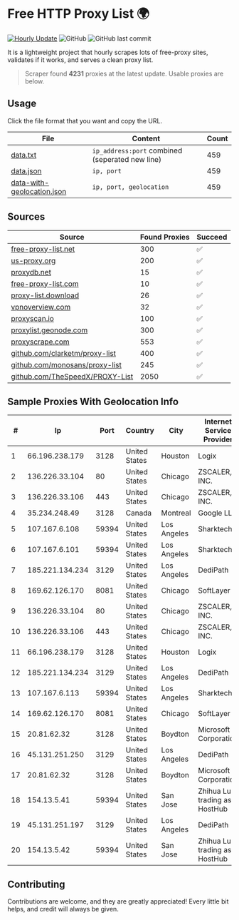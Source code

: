 
# Free HTTP Proxy List 🌍

[![Hourly Update](https://github.com/mertguvencli/http-proxy-list/actions/workflows/main.yml/badge.svg?branch=main)](https://github.com/mertguvencli/http-proxy-list/actions/workflows/main.yml)
![GitHub](https://img.shields.io/github/license/mertguvencli/http-proxy-list)
![GitHub last commit](https://img.shields.io/github/last-commit/mertguvencli/http-proxy-list)

It is a lightweight project that hourly scrapes lots of free-proxy sites, validates if it works, and serves a clean proxy list.


> Scraper found **4231** proxies at the latest update. Usable proxies are below.

## Usage

Click the file format that you want and copy the URL.


|File|Content|Count|
|----|-------|-----|
|[data.txt](https://raw.githubusercontent.com/mertguvencli/http-proxy-list/main/proxy-list/data.txt)|`ip_address:port` combined (seperated new line)|459|
|[data.json](https://raw.githubusercontent.com/mertguvencli/http-proxy-list/main/proxy-list/data.json)|`ip, port`|459|
|[data-with-geolocation.json](https://raw.githubusercontent.com/mertguvencli/http-proxy-list/main/proxy-list/data-with-geolocation.json)|`ip, port, geolocation`|459|

## Sources

|Source|Found Proxies|Succeed|
|------|-------------|-------|
|[free-proxy-list.net](https://free-proxy-list.net)|300|✅|
|[us-proxy.org](https://www.us-proxy.org)|200|✅|
|[proxydb.net](http://proxydb.net)|15|✅|
|[free-proxy-list.com](https://free-proxy-list.com/?page=&port=&type%5B%5D=http&type%5B%5D=https&up_time=0&search=Search)|10|✅|
|[proxy-list.download](https://www.proxy-list.download/HTTP)|26|✅|
|[vpnoverview.com](https://vpnoverview.com/privacy/anonymous-browsing/free-proxy-servers)|32|✅|
|[proxyscan.io](https://www.proxyscan.io)|100|✅|
|[proxylist.geonode.com](https://proxylist.geonode.com/api/proxy-list?limit=300&page=1&sort_by=lastChecked&sort_type=desc&protocols=http,https)|300|✅|
|[proxyscrape.com](https://api.proxyscrape.com/v2/?request=displayproxies&protocol=http&timeout=10000&country=all&ssl=all&anonymity=all)|553|✅|
|[github.com/clarketm/proxy-list](https://raw.githubusercontent.com/clarketm/proxy-list/master/proxy-list-raw.txt)|400|✅|
|[github.com/monosans/proxy-list](https://raw.githubusercontent.com/monosans/proxy-list/main/proxies/http.txt)|245|✅|
|[github.com/TheSpeedX/PROXY-List](https://raw.githubusercontent.com/TheSpeedX/PROXY-List/master/http.txt)|2050|✅|


## Sample Proxies With Geolocation Info

|#|Ip|Port|Country|City|Internet Service Provider|
|-|--|----|-------|----|-------------------------|
|1|66.196.238.179|3128|United States|Houston|Logix|
|2|136.226.33.104|80|United States|Chicago|ZSCALER, INC.|
|3|136.226.33.106|443|United States|Chicago|ZSCALER, INC.|
|4|35.234.248.49|3128|Canada|Montreal|Google LLC|
|5|107.167.6.108|59394|United States|Los Angeles|Sharktech|
|6|107.167.6.101|59394|United States|Los Angeles|Sharktech|
|7|185.221.134.234|3129|United States|Los Angeles|DediPath|
|8|169.62.126.170|8081|United States|Chicago|SoftLayer|
|9|136.226.33.104|80|United States|Chicago|ZSCALER, INC.|
|10|136.226.33.106|443|United States|Chicago|ZSCALER, INC.|
|11|66.196.238.179|3128|United States|Houston|Logix|
|12|185.221.134.234|3129|United States|Los Angeles|DediPath|
|13|107.167.6.113|59394|United States|Los Angeles|Sharktech|
|14|169.62.126.170|8081|United States|Chicago|SoftLayer|
|15|20.81.62.32|3128|United States|Boydton|Microsoft Corporation|
|16|45.131.251.250|3129|United States|Los Angeles|DediPath|
|17|20.81.62.32|3128|United States|Boydton|Microsoft Corporation|
|18|154.13.5.41|59394|United States|San Jose|Zhihua Lu trading as HostHub|
|19|45.131.251.197|3129|United States|Los Angeles|DediPath|
|20|154.13.5.42|59394|United States|San Jose|Zhihua Lu trading as HostHub|



## Contributing

Contributions are welcome, and they are greatly appreciated! Every
little bit helps, and credit will always be given.


